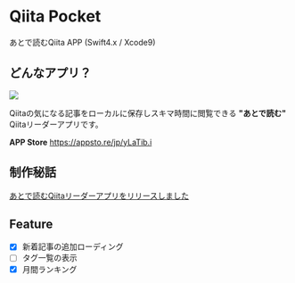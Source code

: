 # Qiita Pocket
あとで読むQiita APP (Swift4.x / Xcode9)

## どんなアプリ？

![](https://media.giphy.com/media/xUPGcryOw0wYY0PaJa/giphy.gif)

Qiitaの気になる記事をローカルに保存しスキマ時間に閲覧できる **"あとで読む"** Qiitaリーダーアプリです。

**APP Store**
https://appsto.re/jp/yLaTib.i

## 制作秘話

[あとで読むQiitaリーダーアプリをリリースしました](http://qiita.com/hirothings/items/78493363df04e5f31d25)

## Feature

- [x] 新着記事の追加ローディング
- [ ] タグ一覧の表示
- [x] 月間ランキング
